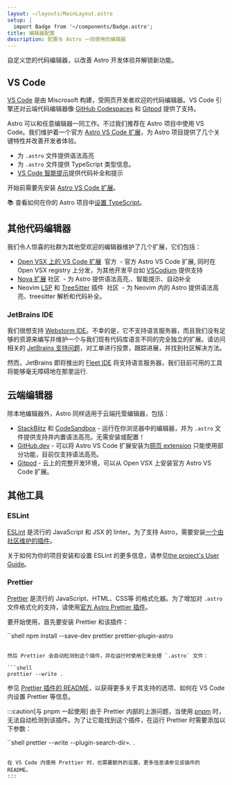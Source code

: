 ```yaml
---
layout: ~/layouts/MainLayout.astro
setup: |
  import Badge from '~/components/Badge.astro';
title: 编辑器配置
description: 配置与 Astro 一同使用的编辑器
---
```


自定义您的代码编辑器，以改善 Astro 开发体验并解锁新功能。

## VS Code

[VS Code](https://code.visualstudio.com) 是由 Miscrosoft 构建，受网页开发者欢迎的代码编辑器。VS Code 引擎还对云端代码编辑器像 [GitHub Codespaces](https://github.com/features/codespaces) 和 [Gitpod](https://gitpod.io) 提供了支持。

Astro 可以和任意编辑器一同工作。不过我们推荐在 Astro 项目中使用 VS Code。我们维护着一个官方 [Astro VS Code 扩展](https://marketplace.visualstudio.com/items?itemName=astro-build.astro-vscode)，为 Astro 项目提供了几个关键特性并改善开发者体验。

- 为 `.astro` 文件提供语法高亮
- 为 `.astro` 文件提供 TypeScript 类型信息。
- [VS Code 智能提示](https://code.visualstudio.com/docs/editor/intellisense)提供代码补全和提示

开始前需要先安装 [Astro VS Code 扩展](https://marketplace.visualstudio.com/items?itemName=astro-build.astro-vscode)。

📚 查看如何在你的 Astro 项目中[设置 TypeScript](/zh-cn/guides/typescript/)。

## 其他代码编辑器

我们令人惊喜的社群为其他受欢迎的编辑器维护了几个扩展，它们包括：

- [Open VSX 上的 VS Code 扩展](https://open-vsx.org/extension/astro-build/astro-vscode) <span style="margin: 0.25em;"><Badge variant="accent">官方</Badge></span> - 官方 Astro VS Code 扩展, 同时在 Open VSX registry 上分发，为其他开发平台如 [VSCodium](https://vscodium.com/) 提供支持
- [Nova 扩展](https://extensions.panic.com/extensions/sciencefidelity/sciencefidelity.astro/)<span style="margin: 0.25em;"><Badge variant="neutral">社区</Badge></span> - 为 Astro 提供语法高亮,、智能提示、自动补全
- Neovim [LSP](https://github.com/neovim/nvim-lspconfig/blob/master/doc/server_configurations.md#astro) 和 [TreeSitter](https://github.com/virchau13/tree-sitter-astro) 插件 <span style="margin: 0.25em;"><Badge variant="neutral">社区</Badge></span> - 为 Neovim 内的 Astro 提供语法高亮、treesitter 解析和代码补全。

### JetBrains IDE

我们很想支持 [Webstorm IDE](https://www.jetbrains.com/webstorm/)。不幸的是，它不支持语言服务器，而且我们没有足够的资源来编写并维护一个与我们现有代码库语言不同的完全独立的扩展。请访问相关的 [JetBrains 支持问题](https://youtrack.jetbrains.com/issue/WEB-52015/Astro-Language-Support)，对工单进行投票，跟踪进展，并找到社区解决方法。

然而，JetBrains 即将推出的 [Fleet IDE](https://www.jetbrains.com/fleet/) 将支持语言服务器，我们目前可用的工具将能够毫无障碍地在那里运行.

## 云端编辑器

除本地编辑器外，Astro 同样适用于云端托管编辑器，包括：

- [StackBlitz](https://stackblitz.com) 和 [CodeSandbox](https://codesandbox.io) - 运行在你浏览器中的编辑器，并为 `.astro` 文件提供支持并内置语法高亮。无需安装或配置！
- [GitHub.dev](https://github.dev) - 可以将 Astro VS Code 扩展安装为[网页 extension](https://code.visualstudio.com/api/extension-guides/web-extensions) 只能使用部分功能，目前仅支持语法高亮。
- [Gitpod](https://gitpod.io) - 云上的完整开发环境，可以从 Open VSX 上安装官方 Astro VS Code 扩展。

## 其他工具

### ESLint

[ESLint](https://eslint.org/) 是流行的 JavaScript 和 JSX 的 linter。为了支持 Astro，需要安装[一个由社区维护的插件](https://github.com/ota-meshi/eslint-plugin-astro)。

关于如何为你的项目安装和设置 ESLint 的更多信息，请参见[the project's User Guide](https://ota-meshi.github.io/eslint-plugin-astro/user-guide/)。

### Prettier

[Prettier](https://prettier.io/) 是流行的 JavaScript、HTML、CSS等 的格式化器。为了增加对 `.astro` 文件格式化的支持，请使用[官方 Astro Prettier 插件](https://github.com/withastro/prettier-plugin-astro)。

要开始使用，首先要安装 Prettier 和该插件：

``shell
npm install --save-dev prettier prettier-plugin-astro
```

然后 Prettier 会自动检测到这个插件，并在运行时使用它来处理 `.astro` 文件：

```shell
prettier --write .
```

参见 [Prettier 插件的 README](https://github.com/withastro/prettier-plugin-astro/blob/main/README.md)，以获得更多关于其支持的选项、如何在 VS Code 内设置 Prettier 等信息。

:::caution[与 pnpm 一起使用]
由于 Prettier 内部的上游问题，当使用 [pnpm](https://pnpm.io/) 时，无法自动检测到该插件。为了让它能找到这个插件，在运行 Prettier 时需要添加以下参数：

``shell
prettier --write --plugin-search-dir=. .
```

在 VS Code 内使用 Prettier 时，也需要额外的设置。更多信息请参见该插件的 README。
:::

